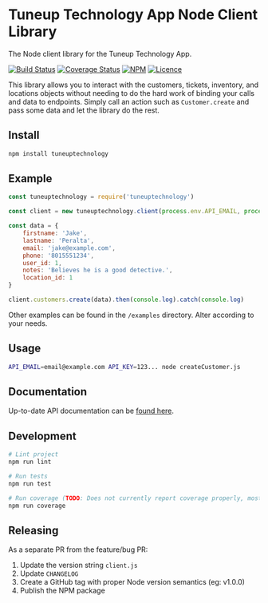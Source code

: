 # Tuneup Technology App Node Client Library

The Node client library for the Tuneup Technology App.

[![Build Status](https://github.com/tuneuptechnology/tuneuptechnology-node/workflows/build/badge.svg)](https://github.com/tuneuptechnology/tuneuptechnology-node/actions)
[![Coverage Status](https://coveralls.io/repos/github/tuneuptechnology/tuneuptechnology-node/badge.svg?branch=main)](https://coveralls.io/github/tuneuptechnology/tuneuptechnology-node?branch=main)
[![NPM](https://img.shields.io/npm/v/tuneuptechnology)](https://www.npmjs.com/package/tuneuptechnology)
[![Licence](https://img.shields.io/github/license/tuneuptechnology/tuneuptechnology-node)](https://opensource.org/licenses/mit-license.php)

This library allows you to interact with the customers, tickets, inventory, and locations objects without needing to do the hard work of binding your calls and data to endpoints. Simply call an action such as `Customer.create` and pass some data and let the library do the rest.

## Install

```bash
npm install tuneuptechnology
```

## Example

```javascript
const tuneuptechnology = require('tuneuptechnology')

const client = new tuneuptechnology.client(process.env.API_EMAIL, process.env.API_KEY)

const data = {
    firstname: 'Jake',
    lastname: 'Peralta',
    email: 'jake@example.com',
    phone: '8015551234',
    user_id: 1,
    notes: 'Believes he is a good detective.',
    location_id: 1
}

client.customers.create(data).then(console.log).catch(console.log)
```

Other examples can be found in the `/examples` directory. Alter according to your needs.

## Usage

```bash
API_EMAIL=email@example.com API_KEY=123... node createCustomer.js
```

## Documentation

Up-to-date API documentation can be [found here](https://app.tuneuptechnology.com/docs/api).

## Development

```bash
# Lint project
npm run lint

# Run tests
npm run test

# Run coverage (TODO: Does not currently report coverage properly, most likely due to Polly.js)
npm run coverage
```

## Releasing

As a separate PR from the feature/bug PR:

1. Update the version string `client.js`
1. Update `CHANGELOG`
1. Create a GitHub tag with proper Node version semantics (eg: v1.0.0)
1. Publish the NPM package
